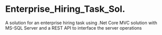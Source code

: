# Enterprise_Hiring_Task_Sol.
A solution for an enterprise hiring task using .Net Core MVC solution with MS-SQL Server and a REST API to interface the server operations
